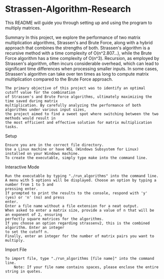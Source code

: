 # Strassen-Algorithm-Research

This README will guide you through setting up and using the program to multiply matrices.

Summary
    In this project, we explore the performance of two matrix multiplication algorithms, 
    Strassen's and Brute Force, along with a hybrid approach that combines the strengths of both. 
    Strassen's algorithm is a recursive method with a time complexity of O(n^2.807...), while the 
    Brute Force algorithm has a time complexity of O(n^3). Recursion, as employed by Strassen's 
    algorithm, often incurs considerable overhead, which can lead to significant time differences 
    when processing smaller inputs. In some cases, Strassen's algorithm can take over ten times as 
    long to compute matrix multiplication compared to the Brute Force approach.

    The primary objective of this project was to identify an optimal cutoff value for the combination 
    of Strassen's and Brute Force algorithms, ultimately maximizing the time saved during matrix 
    multiplication. By carefully analyzing the performance of both algorithms under various input sizes, 
    the project aimed to find a sweet spot where switching between the two methods would result in 
    the most efficient and effective solution for matrix multiplication tasks.

Setup

    Ensure you are in the correct file directory.
    Use a Linux machine or have WSL (Windows Subsystem for Linux) installed on your Windows machine.
    To create the executable, simply type make into the command line.

Interactive Mode

    Run the executable by typing "./run_algorithms" into the command line.
    A menu with 5 options will be displayed. Choose an option by typing a number from 1 to 5 and 
    pressing enter.
    If prompted to print the results to the console, respond with 'y' (yes) or 'n' (no) and press 
    enter.
    Enter a file name without a file extension for a neat output.
    When asked to enter a matrix size, provide a value of n that will be an exponent of 2, ensuring 
    perfectly square matrices for the algorithms.
    If you choose an option regarding strassenv2, this is the combined algorithm. Enter an integer 
    to set the cutoff n.
    Finally, enter an integer for the number of matrix pairs you want to multiply.

Import File

    To import file, type "./run_algorithms [file name]" into the command line.
        Note: If your file name contains spaces, please enclose the entire string in quotes.
